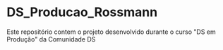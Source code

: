# DS_Producao_Rossmann
Este repositório contem o projeto desenvolvido durante o curso "DS em Produção" da Comunidade DS

